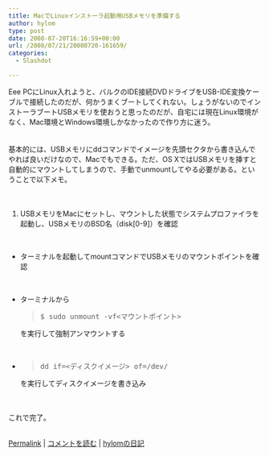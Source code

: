 ```yaml
---
title: MacでLinuxインストーラ起動用USBメモリを準備する
author: hylom
type: post
date: 2008-07-20T16:16:59+00:00
url: /2008/07/21/20080720-161659/
categories:
  - Slashdot

---
```

Eee PCにLinux入れようと、バルクのIDE接続DVDドライブをUSB-IDE変換ケーブルで接続したのだが、何かうまくブートしてくれない。しょうがないのでインストーラブートUSBメモリを使おうと思ったのだが、自宅には現在Linux環境がなく、Mac環境とWindows環境しかなかったので作り方に迷う。  
</br>   
基本的には、USBメモリにddコマンドでイメージを先頭セクタから書き込んでやれば良いだけなので、Macでもできる。ただ、OS XではUSBメモリを挿すと自動的にマウントしてしまうので、手動でunmountしてやる必要がある。ということで以下メモ。</br>  
</br> 

  1. USBメモリをMacにセットし、マウントした状態でシステムプロファイラを起動し、USBメモリのBSD名（disk[0-9]）を確認 

</br> 

  * ターミナルを起動してmountコマンドでUSBメモリのマウントポイントを確認 
</br> 

  * ターミナルから
  
    > <div>
    >   <tt> $ sudo unmount -vf<マウントポイント> </tt>
    > </div>
    
    を実行して強制アンマウントする 

</br> 

  * > <div>
    >   <tt> dd if=<ディスクイメージ> of=/dev/<BSD名> </tt>
    > </div>
    
    を実行してディスクイメージを書き込み 

</br>  
</br>   
これで完了。</br>  
</br> 

   [Permalink][1] |    [コメントを読む][2] |    [hylomの日記][3] 

</br>

 [1]: http://slashdot.jp/~hylom/journal/446676
 [2]: http://slashdot.jp/~hylom/journal/446676#acomments
 [3]: http://slashdot.jp/~hylom/journal/
